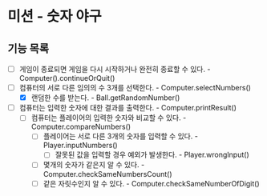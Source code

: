 # 미션 - 숫자 야구

## 기능 목록
- [ ] 게임이 종료되면 게임을 다시 시작하거나 완전히 종료할 수 있다. - Computer().continueOrQuit()
- [ ] 컴퓨터의 서로 다른 임의의 수 3개를 선택한다. - Computer.selectNumbers()
    - [x] 랜덤한 수를 받는다. - Ball.getRandomNumber()
- [ ] 컴퓨터는 입력한 숫자에 대한 결과를 출력한다. - Computer.printResult()
    - [ ] 컴퓨터는 플레이어의 입력한 숫자와 비교할 수 있다. - Computer.compareNumbers()
        - [ ] 플레이어는 서로 다른 3개의 숫자를 입력할 수 있다. - Player.inputNumbers()
            - [ ] 잘못된 값을 입력할 경우 예외가 발생한다. - Player.wrongInput()
        - [ ] 몇개의 숫자가 같은지 알 수 있다. - Computer.checkSameNumbersCount()
        - [ ] 같은 자릿수인지 알 수 있다. - Computer.checkSameNumberOfDigit()